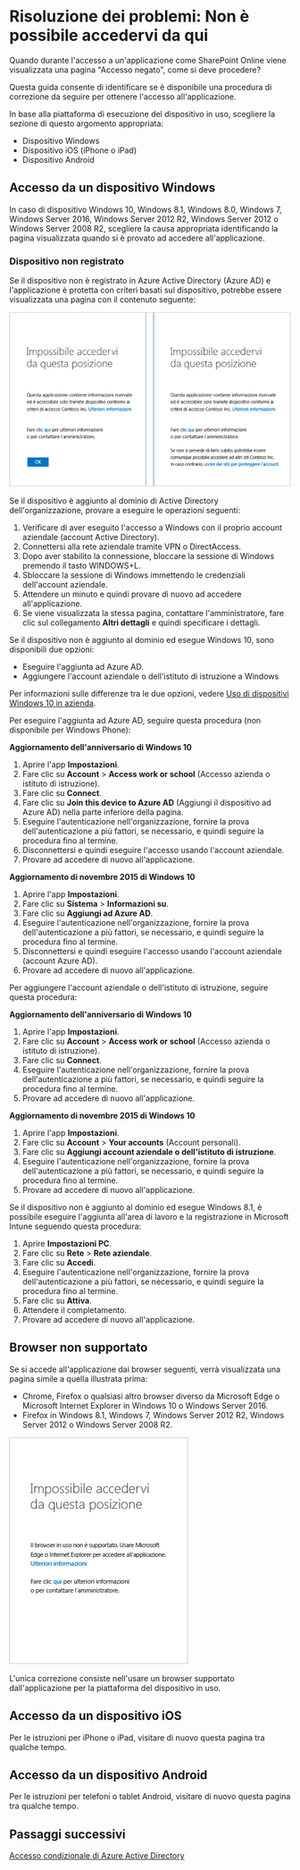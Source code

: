 <properties
	pageTitle="Risoluzione dei problemi: Non è possibile accedervi da qui | Microsoft Azure"
	description="Questo argomento consente di identificare una procedura di correzione da seguire per ottenere l'accesso a un'applicazione."
	services="active-directory"
	keywords="accesso condizionale basato su dispositivo, registrazione dispositivo, abilitare registrazione dispositivo, registrazione dispositivo e software MDM"
	documentationCenter=""
	authors="markusvi"
	manager="femila"
	editor=""/>

<tags
	ms.service="active-directory"
	ms.workload="identity"
	ms.tgt_pltfrm="na"
	ms.devlang="na"
	ms.topic="get-started-article"
	ms.date="08/23/2016"
	ms.author="markvi"/>


# Risoluzione dei problemi: Non è possibile accedervi da qui

Quando durante l'accesso a un'applicazione come SharePoint Online viene visualizzata una pagina "Accesso negato", come si deve procedere?

Questa guida consente di identificare se è disponibile una procedura di correzione da seguire per ottenere l'accesso all'applicazione.



In base alla piattaforma di esecuzione del dispositivo in uso, scegliere la sezione di questo argomento appropriata:


-	Dispositivo Windows
-	Dispositivo iOS (iPhone o iPad)
-	Dispositivo Android

## Accesso da un dispositivo Windows

In caso di dispositivo Windows 10, Windows 8.1, Windows 8.0, Windows 7, Windows Server 2016, Windows Server 2012 R2, Windows Server 2012 o Windows Server 2008 R2, scegliere la causa appropriata identificando la pagina visualizzata quando si è provato ad accedere all'applicazione.

### Dispositivo non registrato

Se il dispositivo non è registrato in Azure Active Directory (Azure AD) e l'applicazione è protetta con criteri basati sul dispositivo, potrebbe essere visualizzata una pagina con il contenuto seguente:

![Messaggi "Non è possibile accedervi da qui" per dispositivi non registrati](./media/active-directory-conditional-access-device-remediation/01.png "Scenario")



Se il dispositivo è aggiunto al dominio di Active Directory dell'organizzazione, provare a eseguire le operazioni seguenti:

1.	Verificare di aver eseguito l'accesso a Windows con il proprio account aziendale (account Active Directory).
2.	Connettersi alla rete aziendale tramite VPN o DirectAccess.
3.	Dopo aver stabilito la connessione, bloccare la sessione di Windows premendo il tasto WINDOWS+L.
4.	Sbloccare la sessione di Windows immettendo le credenziali dell'account aziendale.
5.	Attendere un minuto e quindi provare di nuovo ad accedere all'applicazione.
6.	Se viene visualizzata la stessa pagina, contattare l'amministratore, fare clic sul collegamento **Altri dettagli** e quindi specificare i dettagli.

Se il dispositivo non è aggiunto al dominio ed esegue Windows 10, sono disponibili due opzioni:

- Eseguire l'aggiunta ad Azure AD.
- Aggiungere l'account aziendale o dell'istituto di istruzione a Windows

Per informazioni sulle differenze tra le due opzioni, vedere [Uso di dispositivi Windows 10 in azienda](active-directory-azureadjoin-windows10-devices.md).

Per eseguire l'aggiunta ad Azure AD, seguire questa procedura (non disponibile per Windows Phone):

**Aggiornamento dell'anniversario di Windows 10**

1.	Aprire l'app **Impostazioni**.
2.	Fare clic su **Account** > **Access work or school** (Accesso azienda o istituto di istruzione).
3.	Fare clic su **Connect**.
4.	Fare clic su **Join this device to Azure AD** (Aggiungi il dispositivo ad Azure AD) nella parte inferiore della pagina.
5.	Eseguire l'autenticazione nell'organizzazione, fornire la prova dell'autenticazione a più fattori, se necessario, e quindi seguire la procedura fino al termine.
6.	Disconnettersi e quindi eseguire l'accesso usando l'account aziendale.
7.	Provare ad accedere di nuovo all'applicazione.




**Aggiornamento di novembre 2015 di Windows 10**


1.	Aprire l'app **Impostazioni**.
2.	Fare clic su **Sistema** > **Informazioni su**.
3.	Fare clic su **Aggiungi ad Azure AD**.
4.	Eseguire l'autenticazione nell'organizzazione, fornire la prova dell'autenticazione a più fattori, se necessario, e quindi seguire la procedura fino al termine.
5.	Disconnettersi e quindi eseguire l'accesso usando l'account aziendale (account Azure AD).
6.	Provare ad accedere di nuovo all'applicazione.

Per aggiungere l'account aziendale o dell'istituto di istruzione, seguire questa procedura:

**Aggiornamento dell'anniversario di Windows 10**

1.	Aprire l'app **Impostazioni**.
2.	Fare clic su **Account** > **Access work or school** (Accesso azienda o istituto di istruzione).
3.	Fare clic su **Connect**.
4.	Eseguire l'autenticazione nell'organizzazione, fornire la prova dell'autenticazione a più fattori, se necessario, e quindi seguire la procedura fino al termine.
5.	Provare ad accedere di nuovo all'applicazione.


**Aggiornamento di novembre 2015 di Windows 10**

1.	Aprire l'app **Impostazioni**.
2.	Fare clic su **Account** > **Your accounts** (Account personali).
3.	Fare clic su **Aggiungi account aziendale o dell'istituto di istruzione**.
4.	Eseguire l'autenticazione nell'organizzazione, fornire la prova dell'autenticazione a più fattori, se necessario, e quindi seguire la procedura fino al termine.
5.	Provare ad accedere di nuovo all'applicazione.

Se il dispositivo non è aggiunto al dominio ed esegue Windows 8.1, è possibile eseguire l'aggiunta all'area di lavoro e la registrazione in Microsoft Intune seguendo questa procedura:

1.	Aprire **Impostazioni PC**.
2.	Fare clic su **Rete** > **Rete aziendale**.
3.	Fare clic su **Accedi**.
4.	Eseguire l'autenticazione nell'organizzazione, fornire la prova dell'autenticazione a più fattori, se necessario, e quindi seguire la procedura fino al termine.
5.	Fare clic su **Attiva**.
6.	Attendere il completamento.
7.	Provare ad accedere di nuovo all'applicazione.


## Browser non supportato

Se si accede all'applicazione dai browser seguenti, verrà visualizzata una pagina simile a quella illustrata prima:

- Chrome, Firefox o qualsiasi altro browser diverso da Microsoft Edge o Microsoft Internet Explorer in Windows 10 o Windows Server 2016.
- Firefox in Windows 8.1, Windows 7, Windows Server 2012 R2, Windows Server 2012 o Windows Server 2008 R2.

![Messaggi "Non è possibile accedervi da qui" per browser non supportati](./media/active-directory-conditional-access-device-remediation/02.png "Scenario")


L'unica correzione consiste nell'usare un browser supportato dall'applicazione per la piattaforma del dispositivo in uso.

## Accesso da un dispositivo iOS
Per le istruzioni per iPhone o iPad, visitare di nuovo questa pagina tra qualche tempo.

## Accesso da un dispositivo Android
Per le istruzioni per telefoni o tablet Android, visitare di nuovo questa pagina tra qualche tempo.

## Passaggi successivi

[Accesso condizionale di Azure Active Directory](active-directory-conditional-access.md)

<!----HONumber=AcomDC_0831_2016-->